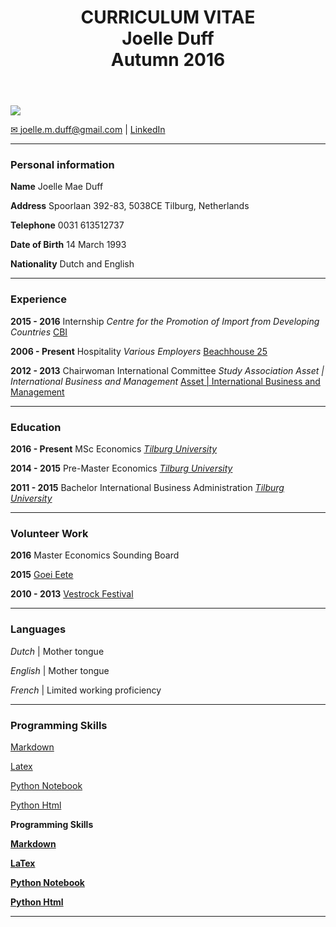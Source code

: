 <html>
<head>
<meta charset='utf-8'>
<meta http-equiv="X-UA-Compatible" content="chrome=1">
<meta name="description" content="CURRICULUM VITAE : ">
<link rel="stylesheet" type="text/css" media="screen" href="stylesheets/stylesheet.css">

<title>CURRICULUM VITAE</title>
     
</head>

<body>

<!-- HEADER -->
<div id="header_wrap" class="outer">
<header class="inner">
          

<h1 id="project_title">CURRICULUM VITAE <br /> Joelle Duff <br /> Autumn 2016 </h1>

            
</section>
</header>
</div>

<!-- MAIN CONTENT -->
<div id="main_content_wrap" class="outer">
<section id="main_content" class="inner">

![](https://media.licdn.com/mpr/mpr/shrinknp_200_200/p/3/005/098/2b8/176ff00.jpg)

<a href="mailto:joelle.m.duff@gmail.com">&#9993; joelle.m.duff@gmail.com</a> | <a href="https://nl.linkedin.com/in/duffjoelle" target="_blank">LinkedIn</a>
<hr />

### Personal information


**Name** Joelle Mae Duff

**Address** Spoorlaan 392-83, 5038CE Tilburg, Netherlands

**Telephone** 0031 613512737

**Date of Birth** 14 March 1993

**Nationality** Dutch and English

___________________________

### Experience

**2015 - 2016** Internship *Centre for the Promotion of Import from Developing Countries* [CBI](https://www.cbi.eu/)

**2006 - Present** Hospitality *Various Employers* [Beachhouse 25](http://www.beachhouse25.nl/)

**2012 - 2013** Chairwoman International Committee  *Study Association Asset | International Business and Management* [Asset | International Business and Management](https://asset-ibm.nl/)

_____________________________

### Education

**2016 - Present** MSc Economics *[Tilburg University](https://www.tilburguniversity.edu/education/masters-programmes/economics/)*

**2014 - 2015** Pre-Master Economics *[Tilburg University](https://www.tilburguniversity.edu/education/masters-programmes/economics/premaster/)*

**2011 - 2015** Bachelor International Business Administration *[Tilburg University](https://www.tilburguniversity.edu/education/bachelors-programs/international-business-administration/)*

____________________________

### Volunteer Work

**2016** Master Economics Sounding Board  

**2015** [Goei Eete](https://www.goeieete.nl/)

**2010 - 2013** [Vestrock Festival](http://www.vestrock.nl/)

______________________________

### Languages

*Dutch* | Mother tongue

*English* | Mother tongue

*French* | Limited working proficiency

_________________________________________
### Programming Skills



[Markdown][]

[Markdown]: https://joelleduff.gitub.io/CV2016

[Latex][]

[Latex]: https://joelleduff.github.io/Math2/

[Python Notebook][]

[Python Notebook]: http://ilaureys.github.io/Assignment3/Assignment3.ipynb

[Python Html][]

[Python Html]: http://ilaureys.github.io/Assignment3/Assignment3.html 

<p><strong>Programming Skills</strong> 

<p><strong><a href="https://joelleduff.gitub.io/CV2016">Markdown</a></strong></p>

<p><strong><a href="https://joelleduff.github.io/Math2/">LaTex</a></strong></p>

<p><strong><a href="http://ilaureys.github.io/Assignment3/Assignment3.ipynb">Python Notebook</a></strong></p>

<p><strong><a href="http://ilaureys.github.io/Assignment3/Assignment3.html">Python Html</a></strong></p>

<hr />
</body>
</section>
</html>